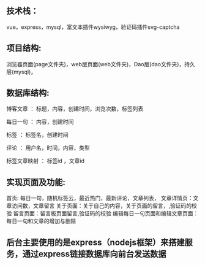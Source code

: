 ## 技术栈：
vue，express，mysql，富文本插件wysiwyg，验证码插件svg-captcha

## 项目结构:

   浏览器页面(page文件夹)，web层页面(web文件夹)，Dao层(dao文件夹)，持久层(mysql)，
   
## 数据库结构:

博客文章 ： 标题，内容，创建时间，浏览次数，标签列表

每日一句 ： 内容，创建时间     

标签 ： 标签名，创建时间

评论 ： 用户名，时间，内容，类型

标签文章映射 ： 标签id ，文章id


## 实现页面及功能:

首页: 每日一句，随机标签云，最近热门，最新评论，文章列表，
文章详情页：文章访问数，文章留言
关于页面：关于自己的内容，关于页面的留言，,验证码的校验
留言页面：留言板页面留言,验证码的校验
编辑每日一句页面和编辑文章页面：每日一句和文章的增加与删除

## 后台主要使用的是express（nodejs框架）来搭建服务，通过express链接数据库向前台发送数据
